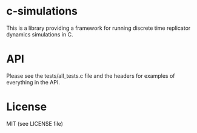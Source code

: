 # c-simulations

This is a library providing a framework for running discrete time
replicator dynamics simulations in C.

# API

Please see the tests/all_tests.c file and the headers for examples of 
everything in the API.

# License

MIT (see LICENSE file)
